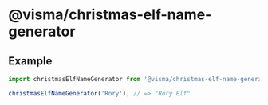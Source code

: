 # @visma/christmas-elf-name-generator

## Example

```js
import christmasElfNameGenerator from '@visma/christmas-elf-name-generator';

christmasElfNameGenerator('Rory'); // => "Rory Elf"
```
